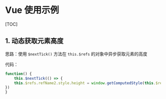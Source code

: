 # Vue 使用示例

[TOC]

## 1. 动态获取元素高度

思路：使用 `$nextTick()` 方法在 `this.$refs` 的对象中异步获取元素的高度

代码：

```js
function() {
    this.$nextTick(() => {
    this.$refs.refName2.style.height = window.getComputedStyle(this.$refs.refName1).height
})
}
```
